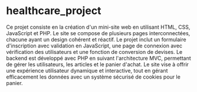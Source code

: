 # healthcare_project
 Ce projet consiste en la création d'un mini-site web en utilisant HTML, CSS, JavaScript et PHP. Le site se compose de plusieurs pages interconnectées, chacune ayant un design cohérent et réactif. Le projet inclut un formulaire d'inscription avec validation en JavaScript, une page de connexion avec vérification des utilisateurs et une fonction de conversion de devises. Le backend est développé avec PHP en suivant l'architecture MVC, permettant de gérer les utilisateurs, les articles et le panier d'achat. Le site vise à offrir une expérience utilisateur dynamique et interactive, tout en gérant efficacement les données avec un système sécurisé de cookies pour le panier.
